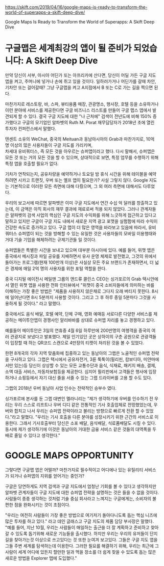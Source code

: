 https://skift.com/2019/04/16/google-maps-is-ready-to-transform-the-world-of-superapps-a-skift-deep-dive/

Google Maps Is Ready to Transform the World of Superapps: A Skift Deep Dive

# 구글맵은 세계최강의 앱이 될 준비가 되었습니다: A Skift Deep Dive

만약 당신이 서부, 아시아 어딘가 또는 아프리카에 산다면, 당신이 어딜 가든 구글 지도 앱을 켜고, 주머니에 넣거나 손에 쥐고 있을 것이다.
일하러가거나 어딘가를 갈때 차안, 기차안 또는 걸어갈때? 그냥 구글맵을 켜고 A지점에서 B 또는 C로 가는 길을 찍으면 된다.

마찬가지로 레스토랑, 바, 스파, 뷰티용품 매장, 관광명소, 행사장, 호텔 등을 소유하거나 이런 분야에 서비스를 제공한다면 구글 비즈니스 
리스트를 만들어 구글 맵스 앱에서 발견되게 할 수 있다. 결국 구글 지도에 대한 "나 근처에" 검색이 전년도에 비해 150% 증가했다고 구글의 
모기업인 알파벳의 Ruth M. Porat 재무담당자가 2018년 초에 열린 투자자 컨퍼런스에서 말했다.

텐센트 소유의 WeChat, 중국의 Meituan과 동남아시아의 Grab과 마찬가지로, 10억 명 이상의 많은 사용자들이 구글 지도를 가리키며,  
차세대 유비쿼터스, 즉 모든 것을 아우르는 슈퍼앱이라고 했다. 다시 말해서, 슈퍼앱은 모든 것 또는 거의 모든 것을 할 수 있으며, 상대적으로 보면,
특정 업무를 수행하기 위해 특정 앱을 호출할 필요가 없다.


기차가 연착되는지, 공유차량을 예약하거나 토요일 밤 휴식 시간을 위해 테이블을 예약하려면 시카고 트랜짓, 우버 또는 옐프 앱이 필요한가?
사실 그렇지 않다. Google 지도는 기본적으로 이러한 모든 측면에 대해 다뤘으며, 그 외 여러 측면에 대해서도 다루었다.

우리의 보고서에 따르면 알파벳은 이미 구글 지도에서 연간 수십 억 달러를 창출하고 있는데, 이 금액은 아직 회사의 재무 결과에 재료로써 적용
되지 않았다. 그러나 관계자들은 알파벳의 검색 사업의 핵심인 구글 지도의 수익화를 위해 느긋하게 접근하고 있다고 말하고 있지만 구글이 
구글 지도 내에서 새로운 지역 광고 포맷을 실험함에 따라 수익이 건강한 속도로 증가하고 있다. 구글 맵이 더 많은 영역을 바라보고 있음에 따라서, 
유비쿼터스 슈퍼앱이 되는 것을 방해할 수 있는 유일한 것은 사용자들의 모바일 이용행태와 거대 기술 기업을 해체하려는 규제기관들 일 것이다.

슈퍼앱들은 특별한 시간을 보내고 있으며 대부분 아시아에 있다. 예를 들어, 위챗 앱은 중국에서 메시징과 파일 공유를 지배하면서 유사 
운영 체제로 발전했고, 그것의 위에서 돌아가는 프로그램(현재 100만개 이상)은 사실상 모든 주요 브랜드가 존재하면서, 더 넓은 경제에 매일 2억 명의 
사용자를 위한 포털 역할을 한다.

중국 디지털 에이전시 메일맨 그룹의 앤드류 콜린스 CEO는 싱가포르의 Grab 택시안에서 열린 위챗 앱을 사용한 전화 인터뷰에서 "위챗이 
중국 소비자들에게 의미하는 바를 이해하는 가장 좋은 방법은 "제품을 사용하지 않은채로 그다지 오래 버티지 못한다. 8시에 일어난다면 
8시 5분까지 사용할 것이다. 그리고 그 후 하루 종일 5분마다 그것을 사용하게 될 것이다." 라고 말했다.

중국에서도 음식 배달, 호텔 예약, 단체 구매, 영화 예매등 서로다른 다양한 서비스를 제공하는 메이투안앱이 경쟁사인 알리바바를 상대로 
슈퍼앱 자리를 놓고 경쟁하고 있다.

예를들어 메이투안은 3일의 연휴중 4월 6일 하루만에 200만명의 여행객을 중국의 여러 관광지로 보냈다고 발표했다. 제일 인기있던 곳은
상하이의 구춘 공원으로 관광객들이 입장할 때 하는 QR코드 스캔으로 4만장의 티켓이 처리된 것을 볼 수 있었다.

한편 8개국의 각자 지역 맞춤화에 집중하고 있는 동남아의 그랩은 노골적인 슈퍼앱 전략을 구사하고 있다. 그랩은 택시에서 공유자전거, 3륜 툭툭이(필리핀,
캄보디아, 미얀마에서만 있는)등 당신이 상상할 수 있는 모든 교통수단과 음식, 식재료, 패키지 배송, 결제, 소액 대출 서비스, 자동차보험등을 제공한다.
심지어 필리핀에서 고객들은 행사에 입장하거나 쇼핑등에서 자기 대신 줄을 서줄 수 있는 그랩 드라이버를 고용 할 수도 있다.

그랩의 2018년 우버 동남아 사업 인수는 전략적인 승부수 였다.

싱가포르에 본사를 둔 그랩 대변인 멜라니리는 "제가 생각하기에 우버를 인수하기 전 우리는 우리 스스로 리프트나 우버 디디 같은 전통적인 
기사 호출업체로 전망했었는데, 우버와 합치고 나서 우리는 슈퍼앱 전략이라고 불리는 방향으로 빠르게 전환 할 수 있었다."라고 말했다.
"우리는 기사 호출을 다른 분야를 성장시키기 위한 근간의 서비스로 이용한다. 그래서 기사호출부터 당신은 소포 배달, 음식배달, 식료품배달도
시킬 수 있다. 동시에 제가 생각하기에 이것은 동남아의 거대한 금융 서비스 같은 것들의 대역폭을 두배로 줄일 수 있다고 생각한다."

# GOOGLE MAPS OPPORTUNITY

그렇다면 구글맵 앱은 어떨까? 마찬가지로 필수적이고 어디에나 있는 유틸리티 서비스가 되거나 슈퍼앱의 지위를 얻어가는 중인가? 

구글은 당연하게도 지역 검색과 구글 지도에서 엄청난 기회를 볼 수 있다고 생각하지만 알파벳 관계자들이 구글 지도에 대한 슈퍼앱 전략을 설명하는 
것은 들을 수 없을 것이다. 사람들이 종종 생각하는 것처럼 기술 중심 회사라고 느껴지는 구글에게는, 소비자의 불편한 점을 완화시키는 것이 초점이다.

"우리는 여전히 사람들이 가장 좋은 방법으로 여기저기 돌아다니도록 돕는 핵심 니즈에 많은 투자를 하고 있다." 라고 데인 글래스고 구글 지도의
제품 담당 부사장은 말했다. "예를 들어, 지난 10월, 우리는 사람들이 매일하는 출근을 더 잘 계획하고 준비하고 찾아갈 수 있도록 돕기위해
새로운 기능들을 출시했다. 하지만 우리는 우리의 유저들이 단지 길을 찾아가는것 이상으로 쓰고있다는 것 또한 눈여겨 보고있다. 그들은 구글 지도 앱을
그들 주변 세계를 탐색하는데 이용한다. 그러한 필요를 해결하기 위해, 우리는 최근에 그 사람이 세계 어디에 있든지 할만한 일과 먹을 장소를 더 
쉽게 찾을 수 있도록 돕는 많은 새로운 방법을 Explorer 탭에 도입했다."
